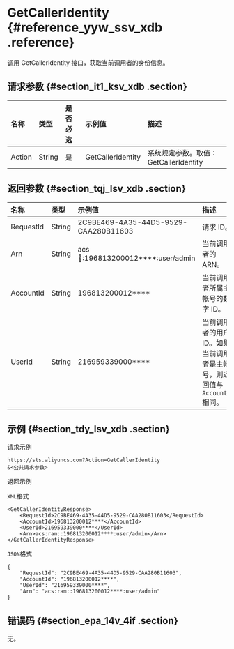 # GetCallerIdentity {#reference_yyw_ssv_xdb .reference}

调用 GetCallerIdentity 接口，获取当前调用者的身份信息。

## 请求参数 {#section_it1_ksv_xdb .section}

|名称|类型|是否必选|示例值|描述|
|:-|:-|:---|:--|:-|
|Action|String|是|GetCallerIdentity|系统规定参数。取值：GetCallerIdentity|

## 返回参数 {#section_tqj_lsv_xdb .section}

|名称|类型|示例值|描述|
|:-|:-|:--|:-|
|RequestId|String|2C9BE469-4A35-44D5-9529-CAA280B11603|请求 ID。|
|Arn|String|acs:ram::196813200012\*\*\*\*:user/admin|当前调用者的 ARN。|
|AccountId|String|196813200012\*\*\*\*|当前调用者所属主帐号的数字 ID。|
|UserId|String|216959339000\*\*\*\*|当前调用者的用户 ID。如果当前调用者是主帐号，则返回值与`AccountId`相同。|

## 示例 {#section_tdy_lsv_xdb .section}

请求示例

``` {#codeblock_39p_4iy_qco}
https://sts.aliyuncs.com?Action=GetCallerIdentity
&<公共请求参数>        
```

返回示例

`XML`格式

``` {#codeblock_h73_mvs_xhy}
<GetCallerIdentityResponse>
    <RequestId>2C9BE469-4A35-44D5-9529-CAA280B11603</RequestId>
    <AccountId>196813200012****</AccountId>
    <UserId>216959339000****</UserId>
    <Arn>acs:ram::196813200012****:user/admin</Arn>
</GetCallerIdentityResponse>
```

`JSON`格式

``` {#codeblock_k0r_0t3_gqw}
{
    "RequestId": "2C9BE469-4A35-44D5-9529-CAA280B11603",
    "AccountId": "196813200012****",
    "UserId": "216959339000****",
    "Arn": "acs:ram::196813200012****:user/admin"
}
```

## 错误码 {#section_epa_14v_4if .section}

无。

